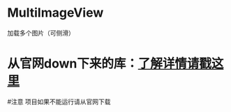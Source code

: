 # MultiImageView
加载多个图片（可侧滑）



从官网down下来的库：[了解详情请戳这里](http://components.xamarin.com/view/NumberProgressBar)
===========================

#注意
项目如果不能运行请从官网下载
